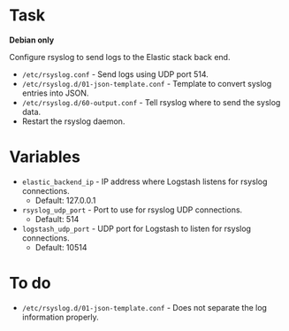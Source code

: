 # Task

**Debian only**

Configure rsyslog to send logs to the Elastic stack back end.

 * `/etc/rsyslog.conf` - Send logs using UDP port 514.
 * `/etc/rsyslog.d/01-json-template.conf` - Template to convert syslog entries
   into JSON.
 * `/etc/rsyslog.d/60-output.conf` - Tell rsyslog where to send the syslog data.
 * Restart the rsyslog daemon.

# Variables

 * `elastic_backend_ip` - IP address where Logstash listens for rsyslog connections.
   * Default: 127.0.0.1
 * `rsyslog_udp_port` - Port to use for rsyslog UDP connections.
   * Default: 514
 * `logstash_udp_port` - UDP port for Logstash to listen for rsyslog connections.
   * Default: 10514

# To do

 * `/etc/rsyslog.d/01-json-template.conf` - Does not separate the log 
   information properly.
